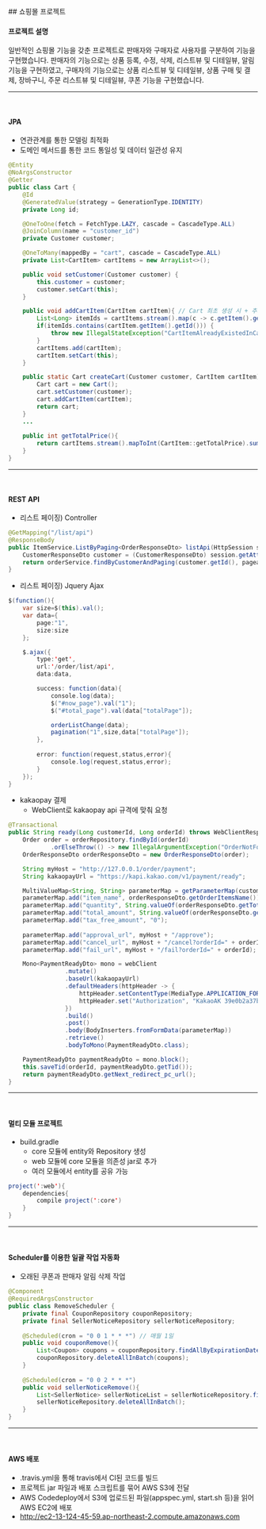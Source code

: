 <br/>  
## 쇼핑몰 프로젝트
<br/>  

#### 프로젝트 설명

일반적인 쇼핑몰 기능을 갖춘 프로젝트로 판매자와 구매자로 사용자를 구분하여 기능을 구현했습니다.
판매자의 기능으로는 상품 등록, 수정, 삭제, 리스트뷰 및 디테일뷰, 알림 기능을 구현하였고,
구매자의 기능으로는 상품 리스트뷰 및 디테일뷰, 상품 구매 및 결제, 장바구니, 주문 리스트뷰 및 디테일뷰, 쿠폰 기능을 구현했습니다.


-----------------------------------------------------------
<br/>  

#### JPA

+ 연관관계를 통한 모델링 최적화
+ 도메인 메서드를 통한 코드 통일성 및 데이터 일관성 유지

```java
@Entity
@NoArgsConstructor
@Getter
public class Cart {
    @Id
    @GeneratedValue(strategy = GenerationType.IDENTITY)
    private Long id;

    @OneToOne(fetch = FetchType.LAZY, cascade = CascadeType.ALL)
    @JoinColumn(name = "customer_id")
    private Customer customer;

    @OneToMany(mappedBy = "cart", cascade = CascadeType.ALL)
    private List<CartItem> cartItems = new ArrayList<>();

    public void setCustomer(Customer customer) {
        this.customer = customer;
        customer.setCart(this);
    }

    public void addCartItem(CartItem cartItem){ // Cart 최초 생성 시 + 추가로 장바구니 상품 추가 시
        List<Long> itemIds = cartItems.stream().map(c -> c.getItem().getId()).collect(Collectors.toList());
        if(itemIds.contains(cartItem.getItem().getId())) {
            throw new IllegalStateException("CartItemAlreadyExistedInCart");
        }
        cartItems.add(cartItem);
        cartItem.setCart(this);
    }

    public static Cart createCart(Customer customer, CartItem cartItem){ // 생성자
        Cart cart = new Cart();
        cart.setCustomer(customer);
        cart.addCartItem(cartItem);
        return cart;
    }
    ...
    
    public int getTotalPrice(){
        return cartItems.stream().mapToInt(CartItem::getTotalPrice).sum();
    }
}
```

-----------------------------------------------------------
<br/>  

#### REST API

+ 리스트 페이징) Controller

```java
@GetMapping("/list/api")
@ResponseBody
public ItemService.ListByPaging<OrderResponseDto> listApi(HttpSession session, Pageable pageable){
    CustomerResponseDto customer = (CustomerResponseDto) session.getAttribute("customer");
    return orderService.findByCustomerAndPaging(customer.getId(), pageable);
}
```

+ 리스트 페이징) Jquery Ajax

```java
$(function(){
    var size=$(this).val();
    var data={
        page:"1",
        size:size
    };

    $.ajax({
        type:'get',
        url:'/order/list/api',
        data:data,

        success: function(data){
            console.log(data);
            $("#now_page").val("1");
            $("#total_page").val(data["totalPage"]);

            orderListChange(data);
            pagination("1",size,data["totalPage"]);
        },
        
        error: function(request,status,error){
            console.log(request,status,error);
        }
    });
}
```

+ kakaopay 결제
    + WebClient로 kakaopay api 규격에 맞춰 요청

```java
@Transactional
public String ready(Long customerId, Long orderId) throws WebClientResponseException {
    Order order = orderRepository.findById(orderId)
            .orElseThrow(() -> new IllegalArgumentException("OrderNotFoundException"));
    OrderResponseDto orderResponseDto = new OrderResponseDto(order);

    String myHost = "http://127.0.0.1/order/payment";
    String kakaopayUrl = "https://kapi.kakao.com/v1/payment/ready";

    MultiValueMap<String, String> parameterMap = getParameterMap(customerId, orderId);
    parameterMap.add("item_name", orderResponseDto.getOrderItemsName());
    parameterMap.add("quantity", String.valueOf(orderResponseDto.getTotalCount()));
    parameterMap.add("total_amount", String.valueOf(orderResponseDto.getTotalPrice()));
    parameterMap.add("tax_free_amount", "0");
        
    parameterMap.add("approval_url", myHost + "/approve");
    parameterMap.add("cancel_url", myHost + "/cancel?orderId=" + orderId);
    parameterMap.add("fail_url", myHost + "/fail?orderId=" + orderId);

    Mono<PaymentReadyDto> mono = webClient
                .mutate()
                .baseUrl(kakaopayUrl)
                .defaultHeaders(httpHeader -> {
                    httpHeader.setContentType(MediaType.APPLICATION_FORM_URLENCODED);
                    httpHeader.set("Authorization", "KakaoAK 39e0b2a37b36d82e2289cee9827048e2");
                })
                .build()
                .post()
                .body(BodyInserters.fromFormData(parameterMap))
                .retrieve()
                .bodyToMono(PaymentReadyDto.class);

    PaymentReadyDto paymentReadyDto = mono.block();
    this.saveTid(orderId, paymentReadyDto.getTid());
    return paymentReadyDto.getNext_redirect_pc_url();
}

```


-----------------------------------------------------------
<br/>  

#### 멀티 모듈 프로젝트

+ build.gradle
    + core 모듈에 entity와 Repository 생성
    + web 모듈에 core 모듈을 의존성 jar로 추가
    + 여러 모듈에서 entity를 공유 가능

```java
project(':web'){
    dependencies{
        compile project(':core')
    }
}
```

-----------------------------------------------------------
<br/>  

#### Scheduler를 이용한 일괄 작업 자동화

+ 오래된 쿠폰과 판매자 알림 삭제 작업

```java
@Component
@RequiredArgsConstructor
public class RemoveScheduler {
    private final CouponRepository couponRepository;
    private final SellerNoticeRepository sellerNoticeRepository;
    
    @Scheduled(cron = "0 0 1 * * *") // 매월 1일
    public void couponRemove(){
        List<Coupon> coupons = couponRepository.findAllByExpirationDateBefore(LocalDateTime.now());
        couponRepository.deleteAllInBatch(coupons);
    }
    
    @Scheduled(cron = "0 0 2 * * *")
    public void sellerNoticeRemove(){
        List<SellerNotice> sellerNoticeList = sellerNoticeRepository.findAllByDatetimeBefore(LocalDateTime.now().minusYears(1));
        sellerNoticeRepository.deleteAllInBatch();
    }
}
```


-----------------------------------------------------------  
<br/>  

#### AWS 배포

+ .travis.yml을 통해 travis에서 CI된 코드를 빌드
+ 프로젝트 jar 파일과 배포 스크립트를 묶어 AWS S3에 전달
+ AWS Codedeploy에서 S3에 업로드된 파일(appspec.yml, start.sh 등)을 읽어 AWS EC2에 배포
+ <http://ec2-13-124-45-59.ap-northeast-2.compute.amazonaws.com>

<br/><br/>  
